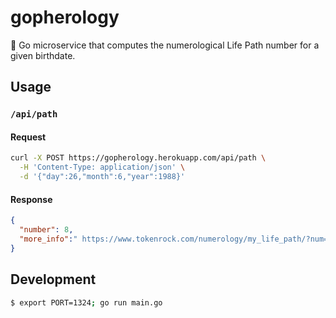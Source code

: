 # gopherology

🔮 Go microservice that computes the numerological Life Path number for a given birthdate.

## Usage

### `/api/path`

#### Request

```bash
curl -X POST https://gopherology.herokuapp.com/api/path \
  -H 'Content-Type: application/json' \
  -d '{"day":26,"month":6,"year":1988}'
```

#### Response

```json
{
  "number": 8,
  "more_info":" https://www.tokenrock.com/numerology/my_life_path/?num=8"
}
```

## Development

```bash
$ export PORT=1324; go run main.go
```
